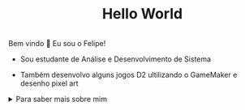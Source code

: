 <!--título-->
<div id="user-content-toc">
  <ul align="center">
    <summary><h1 style="display: inline-block">Hello World</h1></summary>
</div>


<p>
  
   Bem vindo 👋 Eu sou o Felipe!
  
 - Sou estudante de Análise e Desenvolvimento de Sistema
   
 - Também desenvolvo alguns jogos D2 ultilizando o GameMaker e desenho pixel art 
</p>

<details>
<summary>Para saber mais sobre mim</summary>

  - 💬 Tenho 19 anos, me encontro no Brasil, pais onde nasci. Tenho experiencia com as linguagens SQL, PHP, GML.

  - 💬 Meu passatempo favorito é desenvolver jogo, quando não estou desenvolvendo jogos, estou fazendo pixel art, para usar neles. Desenhar meus próprios personagens de jogos é algo que estou começando a gostar de fazer, comecei a praticar recentemente.
</details>
